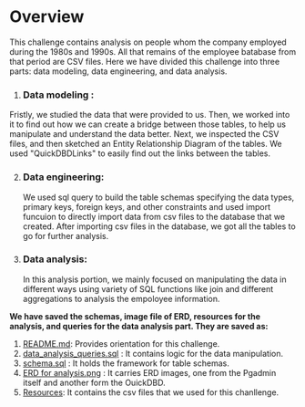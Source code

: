 # Overview 
This challenge contains analysis on people whom the company employed during the 1980s and 1990s. All that remains of the employee batabase from that period are CSV files. Here we have divided this challenge into three parts: data modeling, data engineering, and data analysis. 

1. ### Data modeling :
  Fristly, we studied the data that were provided to us. Then, we worked into it to find out how we can create a bridge between those tables, to help us manipulate and understand the data better. Next, we inspected the CSV files, and then sketched an Entity Relationship Diagram of the tables. We used  "QuickDBDLinks" to easily find out the links between the tables.

2. ### Data engineering:
   We used sql query to build the table schemas specifying the data types, primary keys, foreign keys, and other constraints and used import funcuion to directly import data from csv files to the database that we created. After importing csv files in the database, we got all the tables to go for further analysis.

3. ### Data analysis: 
   In this analysis portion, we mainly focused on manipulating the data in different ways using variety of  SQL functions like join and different aggregations to analysis the empoloyee information. 
    
**We have saved the schemas, image file of ERD, resources for the analysis, and queries for the data analysis part. They are saved as:** 
1. [README.md](https://github.com/shikhasitaula/sql_challenge/blob/main/README.md): Provides orientation for this challenge.
2. [data_analysis_queries.sql](https://github.com/shikhasitaula/sql_challenge/blob/main/data_analysis_queries.sql) : It contains logic for the data manipulation. 
3. [schema.sql](https://github.com/shikhasitaula/sql_challenge/blob/main/schema.sql) : It holds the framework for table schemas. 
4. [ERD for analysis.png](https://github.com/shikhasitaula/sql_challenge/tree/main/ERD%20for%20analysis.png) : It carries ERD images, one from the Pgadmin itself and another form the OuickDBD. 
5. [Resources](https://github.com/shikhasitaula/sql_challenge/tree/main/Resources): It contains the csv files that we used for this chanllenge.

